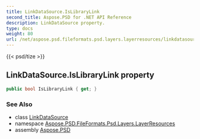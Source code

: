```yaml
---
title: LinkDataSource.IsLibraryLink
second_title: Aspose.PSD for .NET API Reference
description: LinkDataSource property. 
type: docs
weight: 80
url: /net/aspose.psd.fileformats.psd.layers.layerresources/linkdatasource/islibrarylink/
---
```

{{< psd/tize >}}
## LinkDataSource.IsLibraryLink property

```csharp
public bool IsLibraryLink { get; }
```

### See Also

* class [LinkDataSource](../)
* namespace [Aspose.PSD.FileFormats.Psd.Layers.LayerResources](../../linkdatasource/)
* assembly [Aspose.PSD](../../../)


